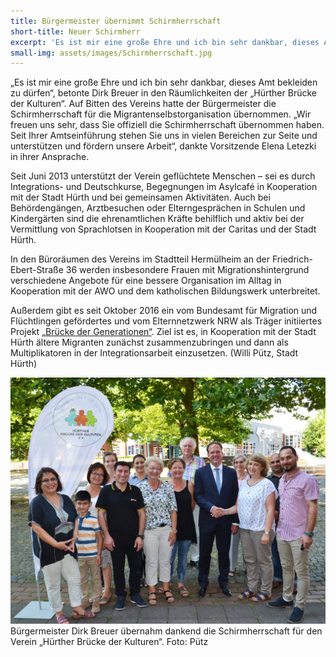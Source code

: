 ```yaml
---
title: Bürgermeister übernimmt Schirmherrschaft
short-title: Neuer Schirmherr
excerpt: 'Es ist mir eine große Ehre und ich bin sehr dankbar, dieses Amt bekleiden zu dürfen, betonte Dirk Breuer in den Räumlichkeiten der Hürther Brücke der Kulturen.'
small-img: assets/images/Schirmherrschaft.jpg
---
```


„Es ist mir eine große Ehre und ich bin sehr dankbar, dieses Amt
bekleiden zu dürfen“, betonte Dirk Breuer in den Räumlichkeiten der
„Hürther Brücke der Kulturen“. Auf Bitten des Vereins hatte der
Bürgermeister die Schirmherrschaft für die Migrantenselbstorganisation
übernommen. „Wir freuen uns sehr, dass Sie offiziell die
Schirmherrschaft übernommen haben. Seit Ihrer Amtseinführung stehen
Sie uns in vielen Bereichen zur Seite und unterstützen und fördern
unsere Arbeit“, dankte Vorsitzende Elena Letezki in ihrer Ansprache.

Seit Juni 2013 unterstützt der Verein geflüchtete Menschen – sei es
durch Integrations- und Deutschkurse, Begegnungen im Asylcafé in
Kooperation mit der Stadt Hürth und bei gemeinsamen Aktivitäten. Auch
bei Behördengängen, Arztbesuchen oder Elterngesprächen in Schulen und
Kindergärten sind die ehrenamtlichen Kräfte behilflich und aktiv bei
der Vermittlung von Sprachlotsen in Kooperation mit der Caritas und
der Stadt Hürth.

In den Büroräumen des Vereins im Stadtteil Hermülheim an der
Friedrich-Ebert-Straße 36 werden insbesondere Frauen mit
Migrationshintergrund verschiedene Angebote für eine bessere
Organisation im Alltag in Kooperation mit der AWO und dem katholischen
Bildungswerk unterbreitet.

Außerdem gibt es seit Oktober 2016 ein vom Bundesamt für Migration und
Flüchtlingen gefördertes und vom Elternnetzwerk NRW als Träger
initiiertes Projekt [„Brücke der Generationen“](/generationen.html). Ziel ist es, in
Kooperation mit der Stadt Hürth ältere Migranten zunächst
zusammenzubringen und dann als Multiplikatoren in der
Integrationsarbeit einzusetzen.  (Willi Pütz, Stadt Hürth)


![](/assets/images/Schirmherrschaft.jpg)
Bürgermeister Dirk Breuer übernahm dankend die
Schirmherrschaft für den Verein „Hürther Brücke der Kulturen“. Foto:
Pütz